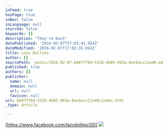 ```yaml
---
inFeed: true
hasPage: true
inNav: false
inLanguage: null
starred: false
keywords: []
description: "They're back"
datePublished: '2016-02-07T17:03:41.954Z'
dateModified: '2016-02-07T17:02:35.042Z'
title: Lazy Dollies
author: []
sourcePath: _posts/2016-02-07-b047ff84-5328-4b05-963a-0ac0acc21a49.md
published: true
authors: []
publisher:
  name: null
  domain: null
  url: null
  favicon: null
url: b047ff84-5328-4b05-963a-0ac0acc21a49/index.html
_type: Article

---
```

[https://www.facebook.com/lazydollies/][0]
![](https://the-grid-user-content.s3-us-west-2.amazonaws.com/2c2ee919-eda4-4567-873e-917b939d2ddc.JPG)

[0]: https://www.facebook.com/lazydollies/